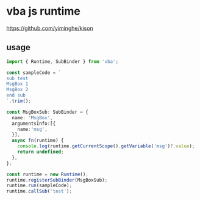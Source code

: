 # vba js runtime

https://github.com/yiminghe/kison

## usage

```typescript
import { Runtime, SubBinder } from 'vba';

const sampleCode = `
sub test
MsgBox 1
MsgBox 2
end sub
`.trim();

const MsgBoxSub: SubBinder = {
  name: 'MsgBox',
  argumentsInfo:[{
    name:'msg',
  }],
  async fn(runtime) {
    console.log(runtime.getCurrentScope().getVariable('msg')?.value);
    return undefined;
  },
};

const runtime = new Runtime();
runtime.registerSubBinder(MsgBoxSub);
runtime.run(sampleCode);
runtime.callSub('test');
```

